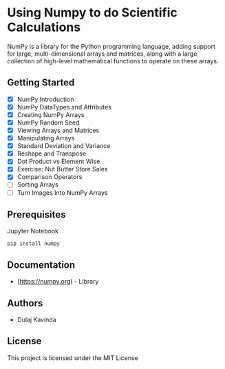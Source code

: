 # Using Numpy to do Scientific Calculations

NumPy is a library for the Python programming language, adding support for large, multi-dimensional arrays and matrices, along with a large collection of high-level mathematical functions to operate on these arrays.

## Getting Started

- [x] NumPy Introduction
- [x] NumPy DataTypes and Attributes
- [x] Creating NumPy Arrays
- [x] NumPy Random Seed
- [x] Viewing Arrays and Matrices
- [x] Manipulating Arrays
- [x] Standard Deviation and Variance
- [x] Reshape and Transpose
- [x] Dot Product vs Element Wise
- [x] Exercise: Nut Butter Store Sales
- [x] Comparison Operators
- [ ] Sorting Arrays
- [ ] Turn Images Into NumPy Arrays

## Prerequisites

Jupyter Notebook

```
pip install numpy
```

## Documentation

* [https://numpy.org) - Library

## Authors

* Dulaj Kavinda

## License

This project is licensed under the MIT License

